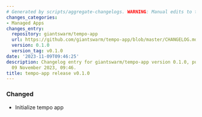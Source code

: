 ```yaml
---
# Generated by scripts/aggregate-changelogs. WARNING: Manual edits to this files will be overwritten.
changes_categories:
- Managed Apps
changes_entry:
  repository: giantswarm/tempo-app
  url: https://github.com/giantswarm/tempo-app/blob/master/CHANGELOG.md#010---2023-11-09
  version: 0.1.0
  version_tag: v0.1.0
date: '2023-11-09T09:46:25'
description: Changelog entry for giantswarm/tempo-app version 0.1.0, published on
  09 November 2023, 09:46.
title: tempo-app release v0.1.0
---
```


### Changed
- Initialize tempo app
